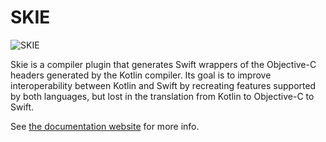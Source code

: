 # SKIE

![SKIE](skie-header.jpg)

Skie is a compiler plugin that generates Swift wrappers of the Objective-C headers generated by the Kotlin compiler. Its goal is to improve interoperability between Kotlin and Swift by recreating features supported by both languages, but lost in the translation from Kotlin to Objective-C to Swift.

See [the documentation website](https://skie.touchlab.co/intro) for more info.
